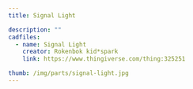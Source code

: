 ```yaml
---
title: Signal Light

description: ""
cadfiles:
  - name: Signal Light
    creator: Rokenbok kid*spark
    link: https://www.thingiverse.com/thing:325251

thumb: /img/parts/signal-light.jpg
---
```

